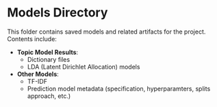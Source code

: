 # Models Directory

This folder contains saved models and related artifacts for the project. Contents include:

- **Topic Model Results**:  
    - Dictionary files  
    - LDA (Latent Dirichlet Allocation) models  
- **Other Models**:  
    - TF-IDF
    - Prediction model metadata (specification, hyperparamters, splits approach, etc.)
